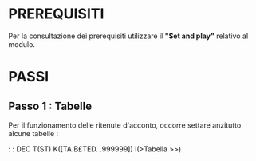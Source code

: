 # PREREQUISITI
Per la consultazione dei prerequisiti utilizzare il **"Set and play"** relativo al modulo.

# PASSI

## Passo 1 :  Tabelle

Per il funzionamento delle ritenute d'acconto, occorre settare anzitutto alcune tabelle : 

 :  : DEC T(ST) K([TA.B£TED. .999999]) I(>Tabella >>)




